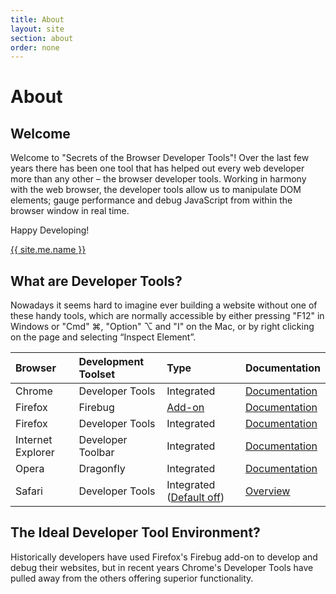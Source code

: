 ```yaml
---
title: About
layout: site
section: about
order: none
---
```


# About #

## Welcome ##

Welcome to "Secrets of the Browser Developer Tools"! Over the last few years there has been one tool that has helped out every web developer more than any other – the browser developer tools. Working in harmony with the web browser, the developer tools allow us to manipulate DOM elements; gauge performance and debug JavaScript from within the browser window in real time.

Happy Developing!

<a href="{{ site.social.twitter_url }}" target="_blank">{{ site.me.name }}</a>

## What are Developer Tools? ##

Nowadays it seems hard to imagine ever building a website without one of these handy tools, which are normally accessible by either pressing "F12" in Windows or "Cmd" ⌘, "Option" ⌥ and "I" on the Mac, or by right clicking on the page and selecting “Inspect Element”.

Browser|Development Toolset|Type|Documentation
:----|:----|:----|:----
Chrome|Developer Tools|Integrated|[Documentation](http://code.google.com/chrome/devtools/docs/overview.html)
Firefox|Firebug|[Add-on](http://www.getfirebug.com)|[Documentation](http://getfirebug.com/wiki/index.php/Main_Page)
Firefox|Developer Tools|Integrated|[Documentation](https://developer.mozilla.org/en-US/docs/Tools)
Internet Explorer|Developer Toolbar|Integrated|[Documentation](http://msdn.microsoft.com/en-us/library/gg589507\(v=VS.85\).aspx)
Opera|Dragonfly|Integrated|[Documentation](http://www.opera.com/dragonfly/documentation/)
Safari|Developer Tools|Integrated ([Default off](http://developer.apple.com/library/safari/#documentation/appleapplications/Conceptual/Safari_Developer_Guide/2SafariDeveloperTools/SafariDeveloperTools.html#//apple_ref/doc/uid/TP40007874-CH3-SW7))|[Overview](http://developer.apple.com/library/safari/#documentation/appleapplications/Conceptual/Safari_Developer_Guide/2SafariDeveloperTools/SafariDeveloperTools.html)

## The Ideal Developer Tool Environment? ##

Historically developers have used Firefox's Firebug add-on to develop and debug their websites, but in recent years Chrome's Developer Tools have pulled away from the others offering superior functionality.
